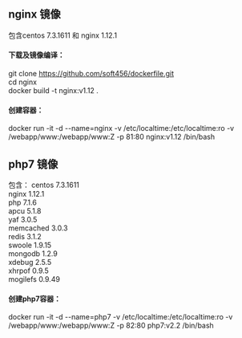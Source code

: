 
## nginx 镜像
包含centos 7.3.1611 和 nginx 1.12.1

#### 下载及镜像编译： 
git clone https://github.com/soft456/dockerfile.git  
cd nginx  
docker build -t nginx:v1.12 .  

#### 创建容器：
docker run -it -d --name=nginx -v /etc/localtime:/etc/localtime:ro -v /webapp/www:/webapp/www:Z -p 81:80 nginx:v1.12 /bin/bash

## php7 镜像  
包含：
centos 7.3.1611  
nginx 1.12.1  
php 7.1.6  
apcu 5.1.8  
yaf 3.0.5  
memcached 3.0.3  
redis 3.1.2  
swoole 1.9.15  
mongodb 1.2.9  
xdebug 2.5.5  
xhrpof 0.9.5  
mogilefs 0.9.49  

#### 创建php7容器：
docker run -it -d --name=php7 -v /etc/localtime:/etc/localtime:ro -v /webapp/www:/webapp/www:Z -p 82:80 php7:v2.2 /bin/bash